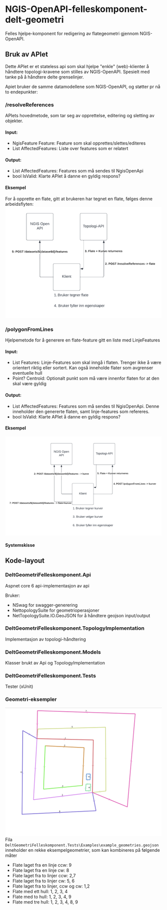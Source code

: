 # NGIS-OpenAPI-felleskomponent-delt-geometri
Felles hjelpe-komponent for redigering av flategeometri gjennom NGIS-OpenAPI.

## Bruk av APIet
Dette APIet er et stateless api som skal hjelpe "enkle" (web)-klienter å håndtere topologi-kravene som stilles av NGIS-OpenAPI. Spesielt med tanke på å håndtere delte grenselinjer. 

Apiet bruker de samme datamodellene som NGIS-OpenAPI, og støtter pr nå to endepunkter:

### /resolveReferences
APIets hovedmetode, som tar seg av opprettelse, editering og sletting av objekter. 

#### Input: 
- NgisFeature Feature: Feature som skal opprettes/slettes/editeres
- List<NgisFeature> AffectedFeatures: Liste over features som er relatert

#### Output: 
- List<NgisFeature> AffectedFeatures: Features som må sendes til NgisOpenApi
- bool IsValid: Klarte APIet å danne en gyldig respons?

#### Eksempel


For å opprette en flate, gitt at brukeren har tegnet en flate, følges denne arbeidsflyten:
![Eksempler](img/flate_fra_flate.png)

### /polygonFromLines
Hjelpemetode for å generere en flate-feature gitt en liste med LinjeFeatures

#### Input: 
- List<NgisFeature> Features: Linje-Features som skal inngå i flaten. Trenger ikke å være orientert riktig eller sortert. Kan også inneholde flater som avgrenser eventuelle hull
- Point? Centroid: Optionalt punkt som må være innenfor flaten for at den skal være gyldig

#### Output: 
- List<NgisFeature> AffectedFeatures: Features som må sendes til NgisOpenApi. Denne inneholder den genererte flaten, samt linje-features som refereres.
- bool IsValid: Klarte APIet å danne en gyldig respons?

#### Eksempel

![Eksempler](img/flate_fra_kurver.png)

#### Systemskisse

## Kode-layout

### DeltGeometriFelleskomponent.Api
Aspnet core 6 api-implementasjon av api

Bruker: 

- NSwag for swagger-generering
- NettopologySuite for geometrioperasjoner
- NetTopologySuite.IO.GeoJSON for å håndtere geojson input/output

### DeltGeometriFelleskomponent.TopologyImplementation
Implementasjon av topologi-håndtering

### DeltGeometriFelleskomponent.Models
Klasser brukt av Api og TopologyImplementation

### DeltGeometriFelleskomponent.Tests
Tester (xUnit)

### Geometri-eksempler
![Eksempler](img/geometries.png)
Fila ```DeltGeometriFelleskomponent.Tests\Examples\example_geometries.geojson``` inneholder en rekke eksempelgeometrier, som kan kombineres på følgende måter

- Flate laget fra en linje ccw: 9
- Flate laget fra en linje cw: 8
- Flate laget fra to linjer ccw: 2,7
- Flate laget fra to linjer cw: 5, 6
- Flate laget fra to linjer, ccw og cw: 1,2
- Flate med ett hull: 1, 2, 3, 4
- Flate med to hull: 1, 2, 3, 4, 9
- Flate med tre hull: 1, 2, 3, 4, 8, 9



